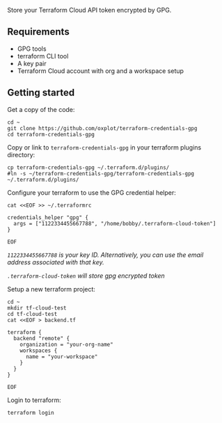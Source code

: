 Store your Terraform Cloud API token encrypted by GPG.

## Requirements

- GPG tools
- terraform CLI tool
- A key pair
- Terraform Cloud account with org and a workspace setup

## Getting started

Get a copy of the code:

```
cd ~
git clone https://github.com/oxplot/terraform-credentials-gpg
cd terraform-credentials-gpg
```

Copy or link to `terraform-credentials-gpg` in your terraform plugins
directory:

```
cp terraform-credentials-gpg ~/.terraform.d/plugins/
#ln -s ~/terraform-credentials-gpg/terraform-credentials-gpg ~/.terraform.d/plugins/
```

Configure your terraform to use the GPG credential helper:

```
cat <<EOF >> ~/.terraformrc

credentials_helper "gpg" {
  args = ["1122334455667788", "/home/bobby/.terraform-cloud-token"]
}

EOF
```

*`1122334455667788` is your key ID. Alternatively, you can use the email
address associated with that key.*

*`.terraform-cloud-token` will store gpg encrypted token*

Setup a new terraform project:

```
cd ~
mkdir tf-cloud-test
cd tf-cloud-test
cat <<EOF > backend.tf

terraform {
  backend "remote" {
    organization = "your-org-name"
    workspaces {
      name = "your-workspace"
    }
  }
}

EOF
```

Login to terraform:

```
terraform login
```
